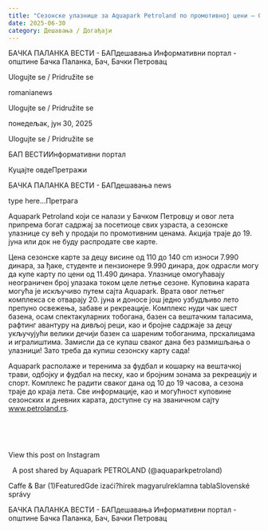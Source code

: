 ```yaml
---
title: "Сезонске улазнице за Aquapark Petroland по промотивној цени – Отварање 20. јуна"
date: 2025-06-30
category: Дешавања / Догађаји
---
```


БАЧКА ПАЛАНКА ВЕСТИ - БАПдешавања Информативни портал - општине Бачка Паланка, Бач, Бачки Петровац

Ulogujte se / Pridružite se

romanianews

Ulogujte se / Pridružite se

понедељак, јун 30, 2025

Ulogujte se / Pridružite se

БАП ВЕСТИИнформативни портал

Куцајте овдеПретражи

БАЧКА ПАЛАНКА ВЕСТИ - БАПдешавања news

type here...Претрага

Aquapark Petroland који се налази у Бачком Петровцу и овог лета припрема богат садржај за посетиоце свих узраста, а сезонске улазнице су већ у продаји по промотивним ценама. Акција траје до 19. јуна или док не буду распродате све карте.

Цена сезонске карте за децу висине од 110 до 140 cm износи 7.990 динара, за ђаке, студенте и пензионере 9.990 динара, док одрасли могу да купе карту по цени од 11.490 динара. Улазнице омогућавају неограничен број улазака током целе летње сезоне. Куповина карата могућа је искључиво путем сајта Aquapark.
Врата овог летњег комплекса се отварају 20. јуна и доносе још једно узбудљиво лето препуно освежења, забаве и рекреације. Комплекс нуди чак шест базена, осам спектакуларних тобогана, базен са вештачким таласима, рафтинг авантуру на дивљој реци, као и бројне садржаје за децу укључујући велики дечији базен са шареним тобоганима, прскалицама и игралиштима.
Замисли да се купаш сваког дана без размишљања о улазници! Зато треба да купиш сезонску карту сада!

Aquapark располаже и теренима за фудбал и кошарку на вештачкој трави, одбојку и фудбал на песку, као и бројним зонама за рекреацију и спорт.
Комплекс ће радити сваког дана од 10 до 19 часова, а сезона траје до краја лета.
Све информације, као и могућност куповине сезонских и дневних карата, доступне су на званичном сајту www.petroland.rs.
  
 














 










View this post on Instagram






















 
A post shared by Aquapark PETROLAND (@aquaparkpetroland)

Caffe & Bar (1)FeaturedGde izaći?hírek magyarulreklamna tablaSlovenské správy

БАЧКА ПАЛАНКА ВЕСТИ - БАПдешавања Информативни портал - општине Бачка Паланка, Бач, Бачки Петровац
